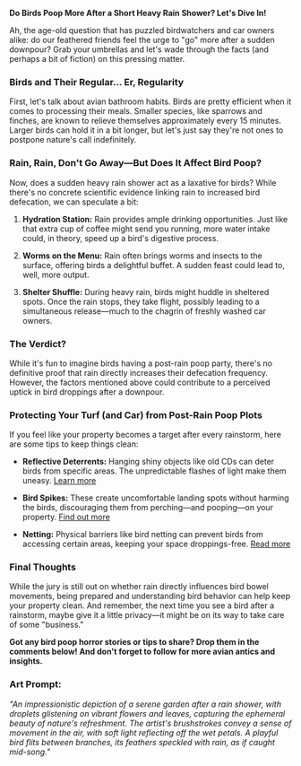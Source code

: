 **Do Birds Poop More After a Short Heavy Rain Shower? Let's Dive In!**  

Ah, the age-old question that has puzzled birdwatchers and car owners alike: do our feathered friends feel the urge to "go" more after a sudden downpour? Grab your umbrellas and let's wade through the facts (and perhaps a bit of fiction) on this pressing matter.  

### **Birds and Their Regular... Er, Regularity**  

First, let's talk about avian bathroom habits. Birds are pretty efficient when it comes to processing their meals. Smaller species, like sparrows and finches, are known to relieve themselves approximately every 15 minutes. Larger birds can hold it in a bit longer, but let's just say they're not ones to postpone nature's call indefinitely.  

### **Rain, Rain, Don't Go Away—But Does It Affect Bird Poop?**  

Now, does a sudden heavy rain shower act as a laxative for birds? While there's no concrete scientific evidence linking rain to increased bird defecation, we can speculate a bit:  

1. **Hydration Station:** Rain provides ample drinking opportunities. Just like that extra cup of coffee might send you running, more water intake could, in theory, speed up a bird's digestive process.  

2. **Worms on the Menu:** Rain often brings worms and insects to the surface, offering birds a delightful buffet. A sudden feast could lead to, well, more output.  

3. **Shelter Shuffle:** During heavy rain, birds might huddle in sheltered spots. Once the rain stops, they take flight, possibly leading to a simultaneous release—much to the chagrin of freshly washed car owners.  

### **The Verdict?**  

While it's fun to imagine birds having a post-rain poop party, there's no definitive proof that rain directly increases their defecation frequency. However, the factors mentioned above could contribute to a perceived uptick in bird droppings after a downpour.  

### **Protecting Your Turf (and Car) from Post-Rain Poop Plots**  

If you feel like your property becomes a target after every rainstorm, here are some tips to keep things clean:  

- **Reflective Deterrents:** Hanging shiny objects like old CDs can deter birds from specific areas. The unpredictable flashes of light make them uneasy. [Learn more](https://www.huck-net.co.uk/news/2024-05/how-to-stop-birds-from-pooing-in-my-garden)  

- **Bird Spikes:** These create uncomfortable landing spots without harming the birds, discouraging them from perching—and pooping—on your property. [Find out more](https://www.huck-net.co.uk/news/2024-05/how-to-stop-birds-from-pooing-in-my-garden)  

- **Netting:** Physical barriers like bird netting can prevent birds from accessing certain areas, keeping your space droppings-free. [Read more](https://www.huck-net.co.uk/news/2024-05/how-to-stop-birds-from-pooing-in-my-garden)  

### **Final Thoughts**  

While the jury is still out on whether rain directly influences bird bowel movements, being prepared and understanding bird behavior can help keep your property clean. And remember, the next time you see a bird after a rainstorm, maybe give it a little privacy—it might be on its way to take care of some "business."  

**Got any bird poop horror stories or tips to share? Drop them in the comments below! And don't forget to follow for more avian antics and insights.**  

### **Art Prompt:**  

*"An impressionistic depiction of a serene garden after a rain shower, with droplets glistening on vibrant flowers and leaves, capturing the ephemeral beauty of nature's refreshment. The artist's brushstrokes convey a sense of movement in the air, with soft light reflecting off the wet petals. A playful bird flits between branches, its feathers speckled with rain, as if caught mid-song."*